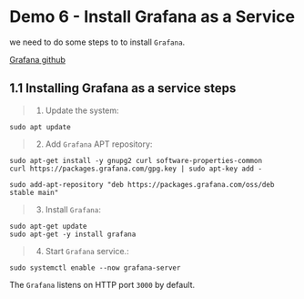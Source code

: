# Demo 6 - Install Grafana as a Service

we need to do some steps to to install `Grafana`.

[Grafana github](https://github.com/grafana/grafana)

## 1.1 Installing Grafana as a service steps

> 1. Update the system:

```
sudo apt update
```
> 2. Add `Grafana` APT repository:

```
sudo apt-get install -y gnupg2 curl software-properties-common
curl https://packages.grafana.com/gpg.key | sudo apt-key add -
```
```
sudo add-apt-repository "deb https://packages.grafana.com/oss/deb stable main"
```

> 3. Install `Grafana`:
```
sudo apt-get update
sudo apt-get -y install grafana
```

> 4. Start `Grafana` service.:
```
sudo systemctl enable --now grafana-server
```
The `Grafana` listens on HTTP port `3000` by default.